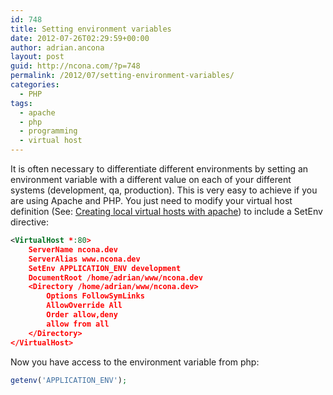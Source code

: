 ```yaml
---
id: 748
title: Setting environment variables
date: 2012-07-26T02:29:59+00:00
author: adrian.ancona
layout: post
guid: http://ncona.com/?p=748
permalink: /2012/07/setting-environment-variables/
categories:
  - PHP
tags:
  - apache
  - php
  - programming
  - virtual host
---
```

It is often necessary to differentiate different environments by setting an environment variable with a different value on each of your different systems (development, qa, production). This is very easy to achieve if you are using Apache and PHP. You just need to modify your virtual host definition (See: [Creating local virtual hosts with apache](http://ncona.com/2011/06/creating-local-virtual-hosts-with-apache/ "Creating local virtual hosts in apache")) to include a SetEnv directive:

```xml
<VirtualHost *:80>
    ServerName ncona.dev
    ServerAlias www.ncona.dev
    SetEnv APPLICATION_ENV development
    DocumentRoot /home/adrian/www/ncona.dev
    <Directory /home/adrian/www/ncona.dev>
        Options FollowSymLinks
        AllowOverride All
        Order allow,deny
        allow from all
    </Directory>
</VirtualHost>
```

Now you have access to the environment variable from php:

```php
getenv('APPLICATION_ENV');
```

<!--more-->
